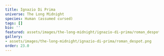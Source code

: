 ```yaml
---
title: Ignazio Di Prima
universe: The Long Midnight
species: Human (assumed cursed)
tags: []
bio: ''
featured: assets/images/the-long-midnight/ignazio-di-prima/roman_despot.png
gallery:
- assets/images/the-long-midnight/ignazio-di-prima/roman_despot.png
order: 23.0
---
```

